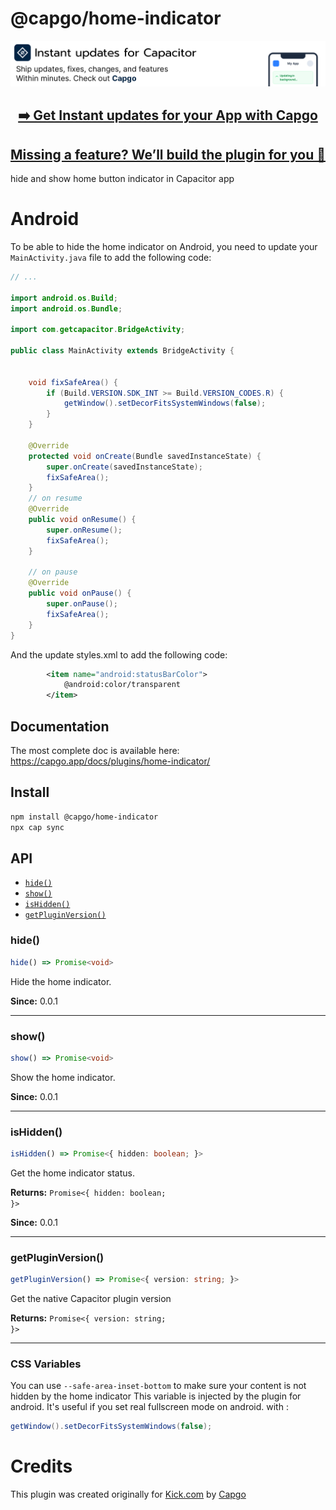 # @capgo/home-indicator
 <a href="https://capgo.app/"><img src='https://raw.githubusercontent.com/Cap-go/capgo/main/assets/capgo_banner.png' alt='Capgo - Instant updates for capacitor'/></a>

<div align="center">
  <h2><a href="https://capgo.app/?ref=plugin"> ➡️ Get Instant updates for your App with Capgo</a></h2>
  <h2><a href="https://capgo.app/consulting/?ref=plugin"> Missing a feature? We’ll build the plugin for you 💪</a></h2>
</div>

hide and show home button indicator in Capacitor app

# Android

To be able to hide the home indicator on Android, you need to
update your `MainActivity.java` file to add the following code:

```java
// ...

import android.os.Build;
import android.os.Bundle;

import com.getcapacitor.BridgeActivity;

public class MainActivity extends BridgeActivity {


    void fixSafeArea() {
        if (Build.VERSION.SDK_INT >= Build.VERSION_CODES.R) {
            getWindow().setDecorFitsSystemWindows(false);
        }
    }

    @Override
    protected void onCreate(Bundle savedInstanceState) {
        super.onCreate(savedInstanceState);
        fixSafeArea();
    }
    // on resume
    @Override
    public void onResume() {
        super.onResume();
        fixSafeArea();
    }

    // on pause
    @Override
    public void onPause() {
        super.onPause();
        fixSafeArea();
    }
}
```

And the update styles.xml to add the following code:

```xml
        <item name="android:statusBarColor">
            @android:color/transparent
        </item>
```

## Documentation

The most complete doc is available here: https://capgo.app/docs/plugins/home-indicator/

## Install

```bash
npm install @capgo/home-indicator
npx cap sync
```

## API

<docgen-index>

* [`hide()`](#hide)
* [`show()`](#show)
* [`isHidden()`](#ishidden)
* [`getPluginVersion()`](#getpluginversion)

</docgen-index>

<docgen-api>
<!--Update the source file JSDoc comments and rerun docgen to update the docs below-->

### hide()

```typescript
hide() => Promise<void>
```

Hide the home indicator.

**Since:** 0.0.1

--------------------


### show()

```typescript
show() => Promise<void>
```

Show the home indicator.

**Since:** 0.0.1

--------------------


### isHidden()

```typescript
isHidden() => Promise<{ hidden: boolean; }>
```

Get the home indicator status.

**Returns:** <code>Promise&lt;{ hidden: boolean; }&gt;</code>

**Since:** 0.0.1

--------------------


### getPluginVersion()

```typescript
getPluginVersion() => Promise<{ version: string; }>
```

Get the native Capacitor plugin version

**Returns:** <code>Promise&lt;{ version: string; }&gt;</code>

--------------------

</docgen-api>

### CSS Variables

You can use `--safe-area-inset-bottom` to make sure your content is not hidden by the home indicator
This variable is injected by the plugin for android.
It's useful if you set real fullscreen mode on android.
with :
```java
getWindow().setDecorFitsSystemWindows(false);
```


# Credits

This plugin was created originally for [Kick.com](https://kick.com) by [Capgo](https://capgo.app)
